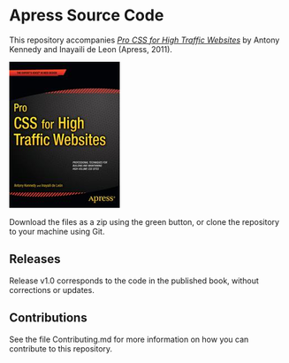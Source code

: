 # Apress Source Code

This repository accompanies [*Pro CSS for High Traffic Websites*](http://www.apress.com/9781430232889) by Antony Kennedy and Inayaili de Leon (Apress, 2011).

![Cover image](9781430232889.jpg)

Download the files as a zip using the green button, or clone the repository to your machine using Git.

## Releases

Release v1.0 corresponds to the code in the published book, without corrections or updates.

## Contributions

See the file Contributing.md for more information on how you can contribute to this repository.
